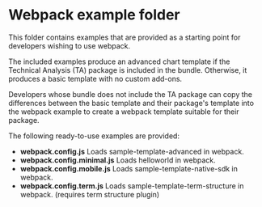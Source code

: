 # Webpack example folder

This folder contains examples that are provided as a starting point for developers wishing to use webpack.

The included examples produce an advanced chart template if the Technical Analysis (TA) package is included in the bundle. Otherwise, it produces a basic template with no custom add-ons.

Developers whose bundle does not include the TA package can copy the differences between the basic template and their package's template into the webpack example to create a webpack template suitable for their package.

The following ready-to-use examples are provided:

- **webpack.config.js**
  Loads sample-template-advanced in webpack.
- **webpack.config.minimal.js**
  Loads helloworld in webpack.
- **webpack.config.mobile.js**
  Loads sample-template-native-sdk in webpack.
- **webpack.config.term.js**
  Loads sample-template-term-structure in webpack. (requires term structure plugin)
